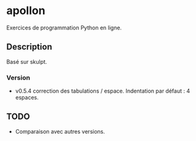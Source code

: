 # apollon

Exercices de programmation Python en ligne.

## Description

Basé sur skulpt.

### Version

* v0.5.4 correction des tabulations / espace. Indentation par défaut : 4 espaces.

## TODO

 * Comparaison avec autres versions.
